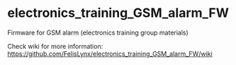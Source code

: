 # electronics_training_GSM_alarm_FW
Firmware for GSM alarm (electronics training group materials) 

Check wiki for more information:
https://github.com/FelisLynx/electronics_training_GSM_alarm_FW/wiki
